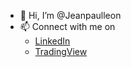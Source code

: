 - 👋 Hi, I’m @Jeanpaulleon
- 📫 Connect with me on
    -  <a href="https://www.linkedin.com/in/jeanpaul912/">LinkedIn</a>
    -  <a href="https://www.tradingview.com/u/jeanpaul912/">TradingView</a>
    


<!---
Jeanpaulleon/Jeanpaulleon is a ✨ special ✨ repository because its `README.md` (this file) appears on your GitHub profile.
You can click the Preview link to take a look at your changes.
--->
